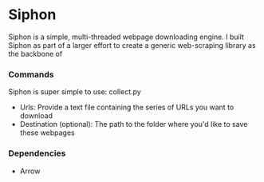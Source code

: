 # Siphon
Siphon is a simple, multi-threaded webpage downloading engine. I built Siphon as part of a larger effort to create a generic web-scraping library as the backbone of 

### Commands

Siphon is super simple to use: collect.py

- Urls: Provide a text file containing the series of URLs you want to download
- Destination (optional): The path to the folder where you'd like to save these webpages

### Dependencies

- Arrow 